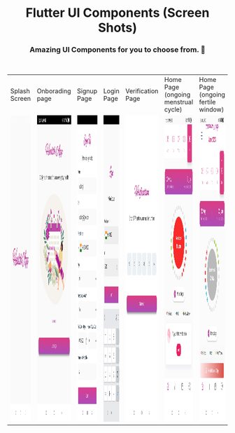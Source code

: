 <h1 align=center> Flutter UI Components (Screen Shots) </h1>
<h3 align=center> Amazing UI Components for you to choose from. 📜 </h3>
<br>
<table>
<tr>
  <td>Splash Screen</td>
  <td>Onborading page</td>
  <td>Signup Page</td>
  <td>Login Page</td>
  <td>Verification Page</td>
  <td>Home Page (ongoing menstrual cycle)</td>
  <td>Home Page (ongoing fertile window)</td>
  <td>Side menu</td>
  <td>Stories page</td>
  <td>Calendar Page</td>
  <td>Period logs</td>
  <td>Period logs</td>
  <td>History Page</td>
  <td>Downloaded PDF</td>
  <td>Logout popup</td>
  </tr>
  <tr>
    <td><img src="images/Screenshots/splash screen.jpg" width=400 height=700></td>
    <td><img src="images/Screenshots/onbording2.jpg" width=400 height=700></td>
    <td><img src="images/Screenshots/signup.jpg" width=400 height=700></td>
    <td><img src="images/Screenshots/login.jpg" width=400 height=700></td>
    <td><img src="images/Screenshots/otpentered.jpg" width=400 height=700></td>
    <td><img src="images/Screenshots/homescreenred.jpg" width=400 height=700></td>
    <td><img src="images/Screenshots/homepage2.jpg" width=400 height=700></td>
    <td><img src="images/Screenshots/beforeeditdrawer.jpg" width=400 height=700></td> 
    <td><img src="images/Screenshots/stories.jpg" width=400 height=700></td>
    <td><img src="images/Screenshots/calendarpage.jpg" width=400 height=700></td>
    <td><img src="images/Screenshots/periodlogpage.jpg" width=400 height=700></td> 
    <td><img src="images/Screenshots/savelog.jpg" width=400 height=700></td> 
    <td><img src="images/Screenshots/historypage.jpg" width=400 height=700></td> 
    <td><img src="images/Screenshots/pdf.jpg" width=400 height=700></td> 
    <td><img src="images/Screenshots/logoutpopup.jpg" width=400 height=700></td> 
  </tr>
  </table>